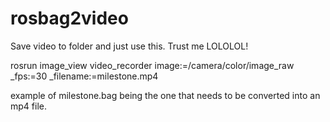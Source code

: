 # rosbag2video

Save video to folder and just use this. Trust me LOLOLOL!

rosrun image_view video_recorder image:=/camera/color/image_raw _fps:=30 _filename:=milestone.mp4

example of milestone.bag being the one that needs to be converted into an mp4 file.
